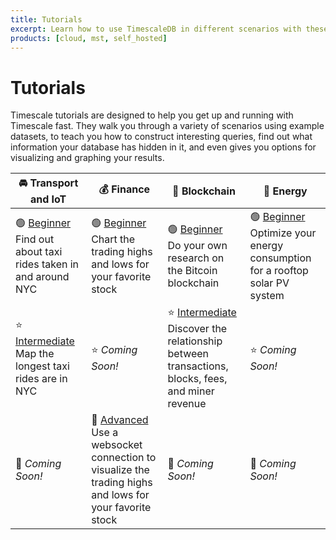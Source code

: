 ```yaml
---
title: Tutorials
excerpt: Learn how to use TimescaleDB in different scenarios with these step-by-step tutorials
products: [cloud, mst, self_hosted]
---
```


# Tutorials

Timescale tutorials are designed to help you get up and running with Timescale
fast. They walk you through a variety of scenarios using example datasets, to
teach you how to construct interesting queries, find out what information your
database has hidden in it, and even gives you options for visualizing and
graphing your results.

|&#x1F698; Transport and IoT|&#x1F4B0; Finance|&#x1F510; Blockchain|&#x1F50B; Energy|
|-|-|-|-|
|&#x1F7E2; [Beginner][beginner-fleet]<br/>Find out about taxi rides taken in and around NYC|&#x1F7E2; [Beginner][beginner-finance]<br/>Chart the trading highs and lows for your favorite stock|&#x1F7E2; [Beginner][beginner-crypto]<br/>Do your own research on the Bitcoin blockchain|&#x1F7E2; [Beginner][beginner-energy]<br/>Optimize your energy consumption for a rooftop solar PV system|
|&#x2B50; [Intermediate][intermediate-fleet]<br/>Map  the longest taxi rides are in NYC|&#x2B50; *Coming Soon!*|&#x2B50; [Intermediate][intermediate-crypto] <br/>Discover the relationship between transactions, blocks, fees, and miner revenue|&#x2B50; *Coming Soon!*|
|&#x1F388; *Coming Soon!* |&#x1F388; [Advanced][advanced-finance]<br/>Use a websocket connection to visualize the trading highs and lows for your favorite stock|&#x1F388; *Coming Soon!*|&#x1F388; *Coming Soon!*|

[beginner-fleet]: /tutorials/:currentVersion:/nyc-taxi-cab/index/
[beginner-finance]: /tutorials/:currentVersion:/financial-tick-data/index/
[beginner-crypto]: /tutorials/:currentVersion:/blockchain-query/index/
[beginner-energy]: /tutorials/:currentVersion:/energy-data/index/
[intermediate-fleet]: /tutorials/:currentVersion:/nyc-taxi-geospatial/index/
[intermediate-crypto]: /tutorials/:currentVersion:/blockchain-analyze/index/
[advanced-finance]: /tutorials/:currentVersion:/ingest-realtime-web-socket-data/
